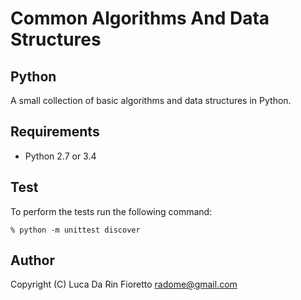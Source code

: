 Common Algorithms And Data Structures
=====================================
Python
------
A small collection of basic algorithms and data structures in Python.

Requirements
------------
- Python 2.7 or 3.4

Test
----
To perform the tests run the following command:

    % python -m unittest discover


Author
------
Copyright (C) Luca Da Rin Fioretto <radome@gmail.com>

